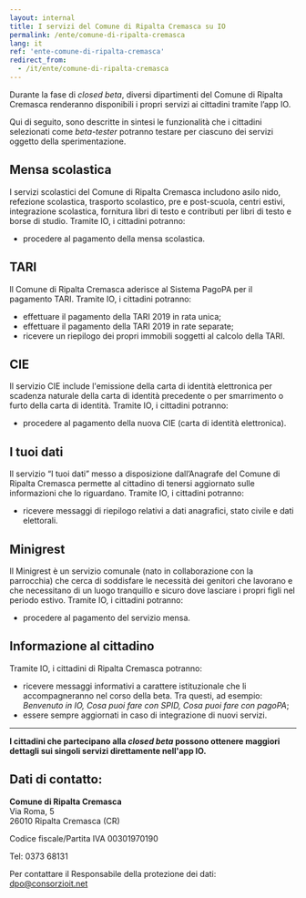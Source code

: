 ```yaml
---
layout: internal
title: I servizi del Comune di Ripalta Cremasca su IO
permalink: /ente/comune-di-ripalta-cremasca
lang: it
ref: 'ente-comune-di-ripalta-cremasca'
redirect_from:
  - /it/ente/comune-di-ripalta-cremasca
---
```


Durante la fase di *closed beta*, diversi dipartimenti del Comune di Ripalta Cremasca renderanno disponibili i propri servizi ai cittadini tramite l’app IO. 

Qui di seguito, sono descritte in sintesi le funzionalità che i cittadini selezionati come *beta-tester* potranno testare per ciascuno dei servizi oggetto della sperimentazione. 

## Mensa scolastica

I servizi scolastici del Comune di Ripalta Cremasca includono asilo nido, refezione scolastica, trasporto scolastico, pre e post-scuola, centri estivi, integrazione scolastica, fornitura libri di testo e contributi per libri di testo e borse di studio.  Tramite IO, i cittadini potranno:

* procedere al pagamento della mensa scolastica.

## TARI

ll Comune di Ripalta Cremasca aderisce al Sistema PagoPA per il pagamento TARI. Tramite IO, i cittadini potranno:

* effettuare il pagamento della TARI 2019 in rata unica;
* effettuare il pagamento della TARI 2019 in rate separate;
* ricevere un riepilogo dei propri immobili soggetti al calcolo della TARI.

## CIE

Il servizio CIE include l'emissione della carta di identità elettronica per scadenza naturale della carta di identità precedente o per smarrimento o furto della carta di identità. Tramite IO, i cittadini potranno:

* procedere al pagamento della nuova CIE (carta di identità elettronica).

## I tuoi dati

Il servizio “I tuoi dati” messo a disposizione dall’Anagrafe del Comune di Ripalta Cremasca permette al cittadino di tenersi aggiornato sulle informazioni che lo riguardano. Tramite IO, i cittadini potranno:

* ricevere messaggi di riepilogo relativi a dati anagrafici, stato civile e dati elettorali.

## Minigrest

Il Minigrest è un servizio comunale (nato in collaborazione con la parrocchia) che cerca di soddisfare le necessità dei genitori che lavorano e che necessitano di un luogo tranquillo e sicuro dove lasciare i propri figli nel periodo estivo. Tramite IO, i cittadini potranno:

* procedere al pagamento del servizio mensa.
 
## Informazione al cittadino

Tramite IO, i cittadini di Ripalta Cremasca potranno:

* ricevere messaggi informativi a carattere istituzionale che li accompagneranno nel corso della beta. Tra questi, ad esempio: _Benvenuto in IO, Cosa puoi fare con SPID, Cosa puoi fare con pagoPA_;
* essere sempre aggiornati in caso di integrazione di nuovi servizi.

<hr class="my-5"/>

**I cittadini che partecipano alla _closed beta_ possono ottenere maggiori dettagli sui singoli servizi direttamente nell'app IO.**

## Dati di contatto:
**Comune di Ripalta Cremasca**   
Via Roma, 5  
26010 Ripalta Cremasca (CR) 
  
Codice fiscale/Partita IVA 00301970190

Tel: 0373 68131

Per contattare il Responsabile della protezione dei dati: [dpo@consorzioit.net](mailto:dpo@consorzioit.net)
